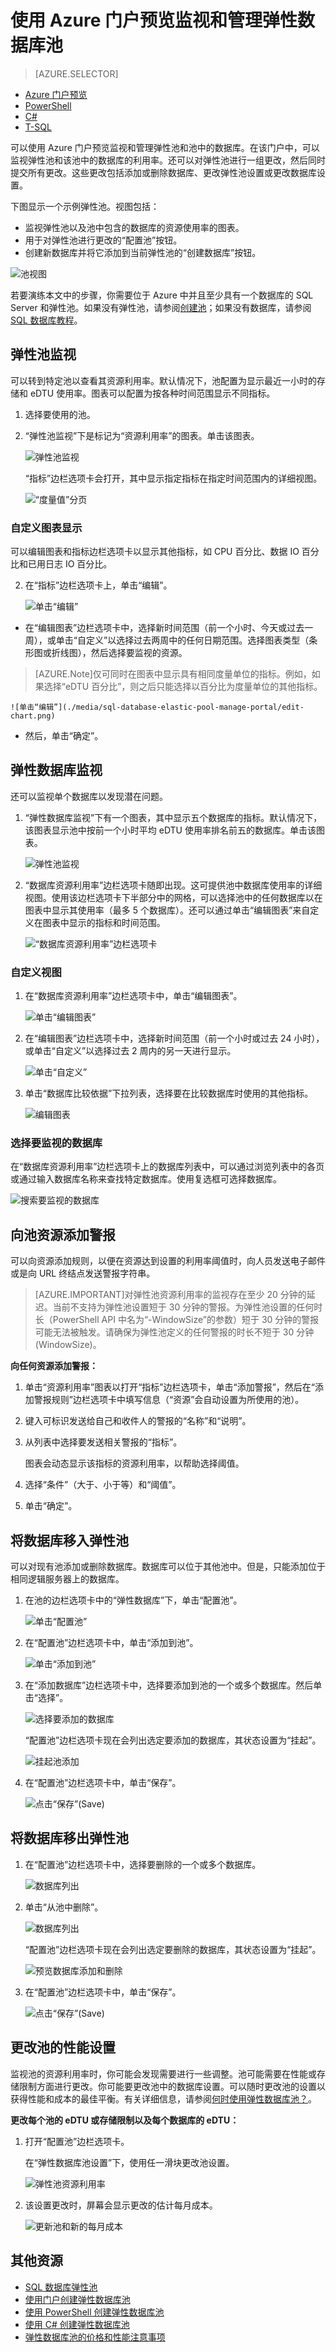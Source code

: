 
<properties
    pageTitle="使用 Azure 门户监视和管理弹性数据库池 | Azure"
    description="了解如何使用 Azure 门户和 SQL 数据库的内置智能来管理、监视可缩放的弹性数据库池并正确调整其大小，以优化数据库性能和管理成本。"
    keywords=""
    services="sql-database"
    documentationcenter=""
    author="ninarn"
    manager="jhubbard"
    editor="cgronlun" />
<tags
    ms.assetid="3dc9b7a3-4b10-423a-8e44-9174aca5cf3d"
    ms.service="sql-database"
    ms.devlang="NA"
    ms.date="11/17/2016"
    wacn.date="12/19/2016"
	ms.author="ninarn"
    ms.workload="data-management"
    ms.topic="article"
    ms.tgt_pltfrm="NA" />

# 使用 Azure 门户预览监视和管理弹性数据库池

> [AZURE.SELECTOR]
- [Azure 门户预览](/documentation/articles/sql-database-elastic-pool-manage-portal/)
- [PowerShell](/documentation/articles/sql-database-elastic-pool-manage-powershell/)
- [C#](/documentation/articles/sql-database-elastic-pool-manage-csharp/)
- [T-SQL](/documentation/articles/sql-database-elastic-pool-manage-tsql/)


可以使用 Azure 门户预览监视和管理弹性池和池中的数据库。在该门户中，可以监视弹性池和该池中的数据库的利用率。还可以对弹性池进行一组更改，然后同时提交所有更改。这些更改包括添加或删除数据库、更改弹性池设置或更改数据库设置。

下图显示一个示例弹性池。视图包括：

*  监视弹性池以及池中包含的数据库的资源使用率的图表。
*  用于对弹性池进行更改的“配置池”按钮。
*  创建新数据库并将它添加到当前弹性池的“创建数据库”按钮。

![池视图][2]

若要演练本文中的步骤，你需要位于 Azure 中并且至少具有一个数据库的 SQL Server 和弹性池。如果没有弹性池，请参阅[创建池](/documentation/articles/sql-database-elastic-pool-create-portal/)；如果没有数据库，请参阅 [SQL 数据库教程](/documentation/articles/sql-database-get-started/)。

## 弹性池监视

可以转到特定池以查看其资源利用率。默认情况下，池配置为显示最近一小时的存储和 eDTU 使用率。图表可以配置为按各种时间范围显示不同指标。

1. 选择要使用的池。
2. “弹性池监视”下是标记为“资源利用率”的图表。单击该图表。

	![弹性池监视][3]

	“指标”边栏选项卡会打开，其中显示指定指标在指定时间范围内的详细视图。

	![“度量值”分页][9]

### 自定义图表显示

可以编辑图表和指标边栏选项卡以显示其他指标，如 CPU 百分比、数据 IO 百分比和已用日志 IO 百分比。
 
2. 在“指标”边栏选项卡上，单击“编辑”。

	![单击“编辑”][6]

- 在“编辑图表”边栏选项卡中，选择新时间范围（前一个小时、今天或过去一周），或单击“自定义”以选择过去两周中的任何日期范围。选择图表类型（条形图或折线图），然后选择要监视的资源。
> [AZURE.Note]仅可同时在图表中显示具有相同度量单位的指标。例如，如果选择“eDTU 百分比”，则之后只能选择以百分比为度量单位的其他指标。

	![单击“编辑”](./media/sql-database-elastic-pool-manage-portal/edit-chart.png)

- 然后，单击“确定”。


## 弹性数据库监视

还可以监视单个数据库以发现潜在问题。

1. “弹性数据库监视”下有一个图表，其中显示五个数据库的指标。默认情况下，该图表显示池中按前一个小时平均 eDTU 使用率排名前五的数据库。单击该图表。

	![弹性池监视][4]

2. “数据库资源利用率”边栏选项卡随即出现。这可提供池中数据库使用率的详细视图。使用该边栏选项卡下半部分中的网格，可以选择池中的任何数据库以在图表中显示其使用率（最多 5 个数据库）。还可以通过单击“编辑图表”来自定义在图表中显示的指标和时间范围。

	![“数据库资源利用率”边栏选项卡][8]

### 自定义视图

1. 在“数据库资源利用率”边栏选项卡中，单击“编辑图表”。

	![单击“编辑图表”](./media/sql-database-elastic-pool-manage-portal/db-utilization-blade.png)

2. 在“编辑图表”边栏选项卡中，选择新时间范围（前一个小时或过去 24 小时），或单击“自定义”以选择过去 2 周内的另一天进行显示。

	![单击“自定义”](./media/sql-database-elastic-pool-manage-portal/editchart-date-time.png)


3. 单击“数据库比较依据”下拉列表，选择要在比较数据库时使用的其他指标。

	![编辑图表](./media/sql-database-elastic-pool-manage-portal/edit-comparison-metric.png)

### 选择要监视的数据库

在“数据库资源利用率”边栏选项卡上的数据库列表中，可以通过浏览列表中的各页或通过输入数据库名称来查找特定数据库。使用复选框可选择数据库。

![搜索要监视的数据库][7]
  

## 向池资源添加警报

可以向资源添加规则，以便在资源达到设置的利用率阈值时，向人员发送电子邮件或是向 URL 终结点发送警报字符串。

> [AZURE.IMPORTANT]对弹性池资源利用率的监视存在至少 20 分钟的延迟。当前不支持为弹性池设置短于 30 分钟的警报。为弹性池设置的任何时长（PowerShell API 中名为“-WindowSize”的参数）短于 30 分钟的警报可能无法被触发。请确保为弹性池定义的任何警报的时长不短于 30 分钟 (WindowSize)。

**向任何资源添加警报：**

1. 单击“资源利用率”图表以打开“指标”边栏选项卡，单击“添加警报”，然后在“添加警报规则”边栏选项卡中填写信息（“资源”会自动设置为所使用的池）。
2. 键入可标识发送给自己和收件人的警报的“名称”和“说明”。
3. 从列表中选择要发送相关警报的“指标”。

    图表会动态显示该指标的资源利用率，以帮助选择阈值。

4. 选择“条件”（大于、小于等）和“阈值”。
5. 单击“确定”。



## 将数据库移入弹性池

可以对现有池添加或删除数据库。数据库可以位于其他池中。但是，只能添加位于相同逻辑服务器上的数据库。

1. 在池的边栏选项卡中的“弹性数据库”下，单击“配置池”。

    ![单击“配置池”][1]

2. 在“配置池”边栏选项卡中，单击“添加到池”。

	![单击“添加到池”](./media/sql-database-elastic-pool-manage-portal/add-to-pool.png)

	
3. 在“添加数据库”边栏选项卡中，选择要添加到池的一个或多个数据库。然后单击“选择”。

	![选择要添加的数据库](./media/sql-database-elastic-pool-manage-portal/add-databases-pool.png)


    “配置池”边栏选项卡现在会列出选定要添加的数据库，其状态设置为“挂起”。

    ![挂起池添加](./media/sql-database-elastic-pool-manage-portal/pending-additions.png)

3. 在“配置池”边栏选项卡中，单击“保存”。

    ![点击“保存”(Save)](./media/sql-database-elastic-pool-manage-portal/click-save.png)

## 将数据库移出弹性池

1. 在“配置池”边栏选项卡中，选择要删除的一个或多个数据库。

    ![数据库列出](./media/sql-database-elastic-pool-manage-portal/select-pools-removal.png)

2. 单击“从池中删除”。

    ![数据库列出](./media/sql-database-elastic-pool-manage-portal/click-remove.png)


    “配置池”边栏选项卡现在会列出选定要删除的数据库，其状态设置为“挂起”。

    ![预览数据库添加和删除](./media/sql-database-elastic-pool-manage-portal/pending-removal.png)  

3. 在“配置池”边栏选项卡中，单击“保存”。

    ![点击“保存”(Save)](./media/sql-database-elastic-pool-manage-portal/click-save.png)

## 更改池的性能设置

监视池的资源利用率时，你可能会发现需要进行一些调整。池可能需要在性能或存储限制方面进行更改。你可能要更改池中的数据库设置。可以随时更改池的设置以获得性能和成本的最佳平衡。有关详细信息，请参阅[何时使用弹性数据库池？](/documentation/articles/sql-database-elastic-pool-guidance/)。

**更改每个池的 eDTU 或存储限制以及每个数据库的 eDTU：**

1. 打开“配置池”边栏选项卡。

    在“弹性数据库池设置”下，使用任一滑块更改池设置。

    ![弹性池资源利用率](./media/sql-database-elastic-pool-manage-portal/resize-pool.png)

2. 该设置更改时，屏幕会显示更改的估计每月成本。

    ![更新池和新的每月成本](./media/sql-database-elastic-pool-manage-portal/pool-change-edtu.png)



## 其他资源

- [SQL 数据库弹性池](/documentation/articles/sql-database-elastic-pool/)
- [使用门户创建弹性数据库池](/documentation/articles/sql-database-elastic-pool-create-csharp/)
- [使用 PowerShell 创建弹性数据库池](/documentation/articles/sql-database-elastic-pool-create-powershell/)
- [使用 C# 创建弹性数据库池](/documentation/articles/sql-database-elastic-pool-create-csharp/)
- [弹性数据库池的价格和性能注意事项](/documentation/articles/sql-database-elastic-pool-guidance/)


<!--Image references-->

[1]: ./media/sql-database-elastic-pool-manage-portal/configure-pool.png
[2]: ./media/sql-database-elastic-pool-manage-portal/basic.png
[3]: ./media/sql-database-elastic-pool-manage-portal/basic-2.png
[4]: ./media/sql-database-elastic-pool-manage-portal/basic-3.png
[5]: ./media/sql-database-elastic-pool-manage-portal/elastic-jobs.png
[6]: ./media/sql-database-elastic-pool-manage-portal/edit-metric.png
[7]: ./media/sql-database-elastic-pool-manage-portal/select-dbs.png
[8]: ./media/sql-database-elastic-pool-manage-portal/db-utilization.png
[9]: ./media/sql-database-elastic-pool-manage-portal/metric.png

<!---HONumber=Mooncake_1212_2016-->